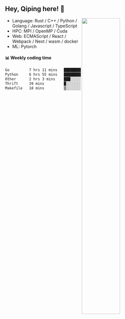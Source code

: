 

## Hey, Qiping here! :wave:

[<img align="right" width="50%" src="https://github-readme-stats.vercel.app/api?username=ppppqp&theme=dark&show_icons=true">](https://metrics.lecoq.io/ppppqp?template=classic)



-   Language: Rust / C++ / Python / Golang / Javascript / TypeScript
-   HPC: MPI / OpenMP / Cuda
-   Web: ECMAScript / React / Webpack / Next / wasm / docker
-   ML: Pytorch



#### :bar_chart: Weekly coding time

<!--START_SECTION:waka-->

```txt
Go         7 hrs 11 mins   ██████████░░░░░░░░░░░░░░░   39.67 %
Python     6 hrs 55 mins   █████████▓░░░░░░░░░░░░░░░   38.27 %
Other      2 hrs 3 mins    ███░░░░░░░░░░░░░░░░░░░░░░   11.36 %
Thrift     39 mins         █░░░░░░░░░░░░░░░░░░░░░░░░   03.64 %
Makefile   18 mins         ▒░░░░░░░░░░░░░░░░░░░░░░░░   01.70 %
```

<!--END_SECTION:waka-->
